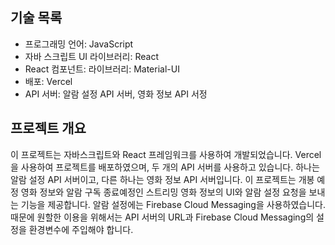 ## 기술 목록

- 프로그래밍 언어: JavaScript
- 자바 스크립트 UI 라이브러리: React
- React 컴포넌트: 라이브러리: Material-UI
- 배포: Vercel
- API 서버: 알람 설정 API 서버, 영화 정보 API 서정

## 프로젝트 개요

이 프로젝트는 자바스크립트와 React 프레임워크를 사용하여 개발되었습니다. Vercel을 사용하여 프로젝트를 배포하였으며, 두 개의 API 서버를 사용하고 있습니다. 하나는 알람 설정 API 서버이고, 다른 하나는 영화 정보 API 서버입니다. 이 프로젝트는 개봉 예정 영화 정보와 알람 구독 종료예정인 스트리밍 영화 정보의 UI와 알람 설정 요청을 보내는 기능을 제공합니다. 알람 설정에는 Firebase Cloud Messaging을 사용하였습니다. 때문에 원할한 이용을 위해서는 API 서버의 URL과 Firebase Cloud Messaging의 설정을 환경변수에 주입해야 합니다.
